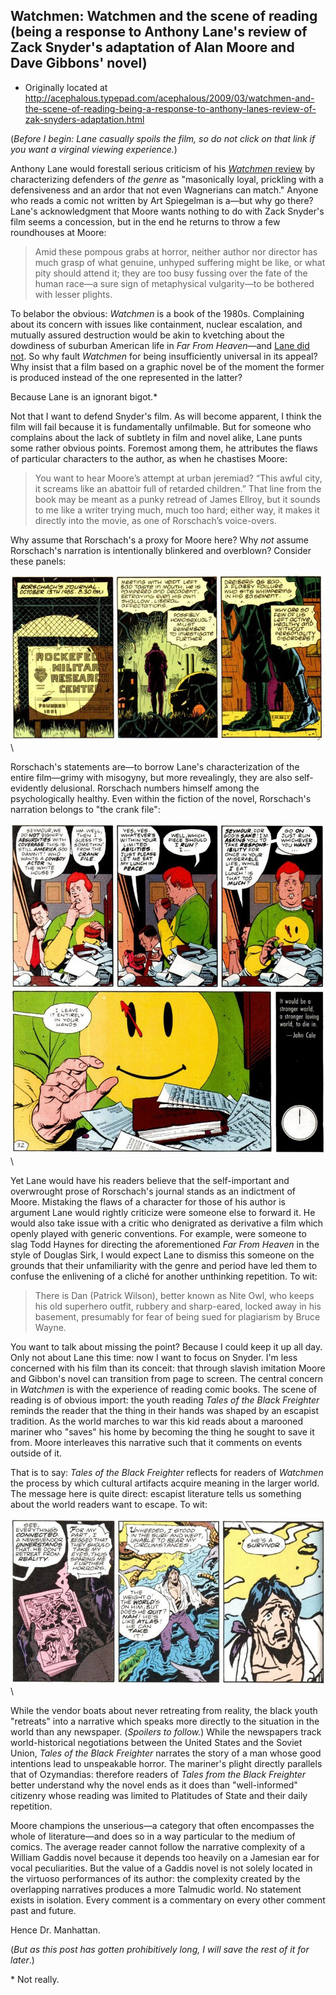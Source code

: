 ## Watchmen: Watchmen and the scene of reading (being a response to Anthony Lane's review of Zack Snyder's adaptation of Alan Moore and Dave Gibbons' novel)

 * Originally located at http://acephalous.typepad.com/acephalous/2009/03/watchmen-and-the-scene-of-reading-being-a-response-to-anthony-lanes-review-of-zak-snyders-adaptation.html

(*Before I begin: Lane casually spoils the film, so do not click on that link if you want a virginal viewing experience.*)

Anthony Lane would forestall serious criticism of his [*Watchmen* review](http://www.newyorker.com/arts/critics/cinema/2009/03/09/090309crci_cinema_lane) by characterizing defenders of *the genre* as "masonically loyal, prickling with a defensiveness and an ardor that not even Wagnerians can match." Anyone who reads a comic not written by Art Spiegelman is a—but why go there? Lane's acknowledgment that Moore wants nothing to do with Zack Snyder's film seems a concession, but in the end he returns to throw a few roundhouses at Moore:

> Amid these pompous grabs at horror, neither author nor director has much grasp of what genuine, unhyped suffering might be like, or what pity should attend it; they are too busy fussing over the fate of the human race—a sure sign of metaphysical vulgarity—to be bothered with lesser plights.

To belabor the obvious: *Watchmen* is a book of the 1980s. Complaining about its concern with issues like containment, nuclear escalation, and mutually assured destruction would be akin to kvetching about the dowdiness of suburban American life in *Far From Heaven*—and [Lane did not](http://www.newyorker.com/arts/reviews/film/far_from_heaven_haynes). So why fault *Watchmen* for being insufficiently universal in its appeal? Why insist that a film based on a graphic novel be of the moment the former is produced instead of the one represented in the latter?

Because Lane is an ignorant bigot.\*

Not that I want to defend Snyder's film. As will become apparent, I think the film will fail because it is fundamentally unfilmable. But for someone who complains about the lack of subtlety in film and novel alike, Lane punts some rather obvious points. Foremost among them, he attributes the flaws of particular characters to the author, as when he chastises Moore:

> You want to hear Moore’s attempt at urban jeremiad? “This awful city, it screams like an abattoir full of retarded children.” That line from the book may be meant as a punky retread of James Ellroy, but it sounds to me like a writer trying much, much too hard; either way, it makes it directly into the movie, as one of Rorschach’s voice-overs.

Why assume that Rorschach's a proxy for Moore here?  Why *not* assume Rorschach's narration is intentionally blinkered and overblown?  Consider these panels:

![6a00d8341c2df453ef011168a4a429970c](images/comics/watchmen-3/6a00d8341c2df453ef011168a4a429970c.jpg)\

Rorschach's statements are—to borrow Lane's characterization of the entire film—grimy with misogyny, but more revealingly, they are also self-evidently delusional. Rorschach numbers himself among the psychologically healthy. Even within the fiction of the novel, Rorschach's narration belongs to "the crank file":

![6a00d8341c2df453ef01127919a2b628a4](images/comics/watchmen-3/6a00d8341c2df453ef01127919a2b628a4.jpg)\

Yet Lane would have his readers believe that the self-important and overwrought prose of Rorschach's journal stands as an indictment of Moore.  Mistaking the flaws of a character for those of his author is argument Lane would rightly criticize were someone else to forward it.  He would also take issue with a critic who denigrated as derivative a film which openly played with generic conventions.  For example, were someone to slag Todd Haynes for directing the aforementioned *Far From Heaven* in the style of Douglas Sirk, I would expect Lane to dismiss this someone on the grounds that their unfamiliarity with the genre and period have led them to confuse the enlivening of a cliché for another unthinking repetition.  To wit:

> There is Dan (Patrick Wilson), better known as Nite Owl, who keeps his
old superhero outfit, rubbery and sharp-eared, locked away in his
basement, presumably for fear of being sued for plagiarism by Bruce
Wayne.

You want to talk about missing the point?  Because I could keep it up all day.  Only not about Lane this time: now I want to focus on Snyder. I'm less concerned with his film than its conceit: that through slavish imitation Moore and Gibbon's novel can transition from page to screen. The central concern in *Watchmen* is with the experience of reading comic books.  The scene of reading is of obvious import: the youth reading *Tales of the Black Freighter* reminds the reader that the thing in their hands was shaped by an escapist tradition. As the world marches to war this kid reads about a marooned mariner who "saves" his home by becoming the thing he sought to save it from. Moore interleaves this narrative such that it comments on events outside of it.  

That is to say: *Tales of the Black Freighter* reflects for readers of *Watchmen* the process by which cultural artifacts acquire meaning in the larger world. The message here is quite direct: escapist literature tells us something about the world readers want to escape. To wit:

![6a00d8341c2df453ef011168a4cb32970c](images/comics/watchmen-3/6a00d8341c2df453ef011168a4cb32970c.jpg)\

While the vendor boats about never retreating from reality, the black youth "retreats" into a narrative which speaks more directly to the situation in the world than any newspaper.  (*Spoilers to follow.*)  While the newspapers track world-historical negotiations between the United States and the Soviet Union, *Tales of the Black Freighter* narrates the story of a man whose good intentions lead to unspeakable horror. The mariner's plight directly parallels that of Ozymandias: therefore readers of *Tales from the Black Freighter* better understand why the novel ends as it does than "well-informed" citizenry whose reading was limited to Platitudes of State and their daily repetition.  

Moore champions the unserious—a category that often encompasses the whole of literature—and does so in a way particular to the medium of comics.  The average reader cannot follow the narrative complexity of a William Gaddis novel because it depends too heavily on a Jamesian ear for vocal peculiarities.  But the value of a Gaddis novel is not solely located in the virtuoso performances of its author: the complexity created by the overlapping narratives produces a more Talmudic world.  No statement exists in isolation.  Every comment is a commentary on every other comment past and future.

Hence Dr. Manhattan.  

(*But as this post has gotten prohibitively long, I will save the rest of it for later*.)

\* Not really.
